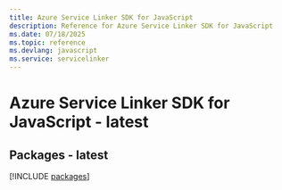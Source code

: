 ```yaml
---
title: Azure Service Linker SDK for JavaScript
description: Reference for Azure Service Linker SDK for JavaScript
ms.date: 07/18/2025
ms.topic: reference
ms.devlang: javascript
ms.service: servicelinker
---
```

# Azure Service Linker SDK for JavaScript - latest
## Packages - latest
[!INCLUDE [packages](service-linker-index.md)]